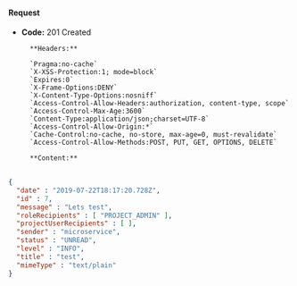 #### Request

* **Code:** 201 Created

        **Headers:**

        `Pragma:no-cache`
        `X-XSS-Protection:1; mode=block`
        `Expires:0`
        `X-Frame-Options:DENY`
        `X-Content-Type-Options:nosniff`
        `Access-Control-Allow-Headers:authorization, content-type, scope`
        `Access-Control-Max-Age:3600`
        `Content-Type:application/json;charset=UTF-8`
        `Access-Control-Allow-Origin:*`
        `Cache-Control:no-cache, no-store, max-age=0, must-revalidate`
        `Access-Control-Allow-Methods:POST, PUT, GET, OPTIONS, DELETE`

        **Content:**

```json
    
{
  "date" : "2019-07-22T18:17:20.728Z",
  "id" : 7,
  "message" : "Lets test",
  "roleRecipients" : [ "PROJECT_ADMIN" ],
  "projectUserRecipients" : [ ],
  "sender" : "microservice",
  "status" : "UNREAD",
  "level" : "INFO",
  "title" : "test",
  "mimeType" : "text/plain"
}
```
